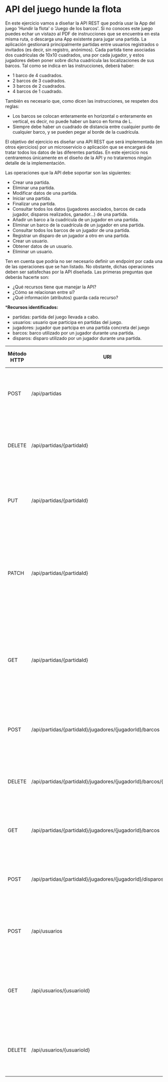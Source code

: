 # API del juego hunde la flota

En este ejercicio vamos a diseñar la API REST que podría usar la App del juego 'Hundir la flota' o 'Juego de los barcos'.
Si no conoces este juego puedes echar un vistazo al PDF de instrucciones que se encuentra en esta misma ruta, o descarga una App existente para jugar una partida. La aplicación gestionará principalmente partidas entre usuarios registrados o invitados (es decir, sin registro, anónimos). Cada partida tiene asociadas dos cuadrículas de 10x10 cuadrados, una por cada jugador, y estos jugadores deben poner sobre dicha cuadrícula las localizaciones de sus barcos. Tal como se indica en las instrucciones, deberá haber:
- 1 barco de 4 cuadrados.
- 2 barcos de 3 cuadrados.
- 3 barcos de 2 cuadrados.
- 4 barcos de 1 cuadrado.

También es necesario que, como dicen las instrucciones, se respeten dos reglas:
- Los barcos se colocan enteramente en horizontal o enteramente en vertical, es decir, no puede haber un barco en forma de L.
- Siempre debe haber un cuadrado de distancia entre cualquier punto de cualquier barco, y se pueden pegar al borde de la cuadrícula.

El objetivo del ejercicio es diseñar una API REST que será implementada (en otros ejercicios) por un microservicio o aplicación que se encargará de tratar todos los datos de las diferentes partidas. En este ejercicio nos centraremos únicamente en el diseño de la API y no trataremos ningún detalle de la implementación.

Las operaciones que la API debe soportar son las siguientes:
- Crear una partida.
- Eliminar una partida.
- Modificar datos de una partida.
- Iniciar una partida.
- Finalizar una partida.
- Consultar todos los datos (jugadores asociados, barcos de cada jugador, disparos realizados, ganador...) de una partida.
- Añadir un barco a la cuadrícula de un jugador en una partida.
- Eliminar un barco de la cuadrícula de un jugador en una partida.
- Consultar todos los barcos de un jugador de una partida.
- Registrar un disparo de un jugador a otro en una partida.
- Crear un usuario.
- Obtener datos de un usuario.
- Eliminar un usuario.

Ten en cuenta que podría no ser necesario definir un endpoint por cada una de las operaciones que se han listado. No obstante, dichas operaciones deben ser satisfechas por la API diseñada. Las primeras preguntas que deberás hacerte son:
- ¿Qué recursos tiene que manejar la API?
- ¿Cómo se relacionan entre sí?
- ¿Qué información (atributos) guarda cada recurso?

***Recursos identificados:**
- partidas: partida del juego llevada a cabo.
- usuarios: usuario que participa en partidas del juego.
- jugadores: jugador que partcipa en una partida concreta del juego
- barcos: barco utilizado por un jugador durante una partida.
- disparos: disparo utilizado por un jugador durante una partida.

| Método HTTP | URI                                                              | Query Params | Cuerpo de la Petición                                                                                                   | Cuerpo de la Respuesta                                                                                                                                                                                                                                                                                                 | Códigos de Respuesta                                                       |
|-------------|------------------------------------------------------------------|--------------|-------------------------------------------------------------------------------------------------------------------------|------------------------------------------------------------------------------------------------------------------------------------------------------------------------------------------------------------------------------------------------------------------------------------------------------------------------|----------------------------------------------------------------------------|
| POST        | /api/partidas                                                    | N/A          | `{"jugadores": [{ "jugadorId": 1, "usuarioId": 1 }, { "jugadorId": 2, "usuarioId": 2 }], "estado": "jugando", "ganador": {}}` | `{"partidaId": 1, "jugadores": [{ "jugadorId": 1, "usuarioId": 1 }, { "jugadorId": 2, "usuarioId": 2 }], "estado": "jugando", "ganador": {}}`                                                                                                                                                                                   | 201 Created<br/>400 Bad Request<br/>500 Internal Server Error              |
| DELETE      | /api/partidas/{partidaId}                                        | N/A          | N/A                                                                                                                     | `{"mensaje": "partida eliminada"}`                                                                                                                                                                                                                                                                                          | 204 No content<br/>404 Not found<br/>500 Internal Server Error             |
| PUT         | /api/partidas/{partidaId}                                        | N/A          | `{"jugadores": [{ "jugadorId": 1, "usuarioId": 1 }, { "jugadorId": 2, "usuarioId": 2 }], "estado": "jugando", "ganador": {}}` | `{"partidaId": 1, "jugadores": [{ "jugadorId": 1, "usuarioId": 1 }, { "jugadorId": 2, "usuarioId": 2 }], "estado": "jugando", "ganador": {}}`                                                                                                                                                                                   | 200 OK<br/>400 Bad Request<br/>404 Not Found<br/>500 Internal Server Error |
| PATCH       | /api/partidas/{partidaId}                                        | N/A          | `{"estado": "finalizado",  "ganador": {"jugadorId": 2}}`                                                                    | `{"partidaId": 1, "jugadores: [{ "usuarioId": 3, "barcos": [], "disparos": [{"barcoId": 1, "coordenadas": [B,9]},...] }, { "usuarioId": 4, "barcos": [{"barcoId": 1, "coordenadas": {"cuadriculaInicial": [C,5], "cuadriculaFinal": [C,6]}}], "disparos": [{"barcoId": 1, "coordenadas": [C,10]},...] }, "estado": "finalizado", "ganador": {"jugadorId": 2}}` | 200 OK<br/>400 Bad Request<br/>404 Not Found<br/>500 Internal Server Error |
| GET         | /api/partidas/{partidaId}                                        | N/A          | N/A                                                                                                                     | `{"partidaId": 1, "jugadores: [{ "usuarioId": 3, "barcos": [], "disparos": [{"barcoId": 1, "coordenadas": [B,9]},...] }, { "usuarioId": 4, "barcos": [{"barcoId": 1, "coordenadas": {"cuadriculaInicial": [C,5], "cuadriculaFinal": [C,6]}}], "disparos": [{"barcoId": 1, "coordenadas": [C,10]},...] }, "estado": "finalizado", "ganador": {"jugadorId": 2}}` | 200 OK<br/>404 Not found<br/>500 Internal Server Error                     |
| POST        | /api/partidas/{partidaId}/jugadores/{jugadorId}/barcos           | N/A          | `{"coordenadas": {"cuadriculaInicial": [C,5], "cuadriculaFinal": [C,6]}}`                                                             | `{"barcoId": 1, "jugadorId": 1, "coordenadas": {"cuadriculaInicial": [C,5], "cuadriculaFinal": [C,6]}}`                                                                                                                                                                                                                                | 201 Created<br/>400 Bad Request<br/>500 Internal Server Error              |
| DELETE      | /api/partidas/{partidaId}/jugadores/{jugadorId}/barcos/{barcoId} | N/A          | N/A                                                                                                                     | `{"mensaje": "barco eliminado"}`                                                                                                                                                                                                                                                                                          | 204 No content<br/>404 Not found<br/>500 Internal Server Error             |
| GET         | /api/partidas/{partidaId}/jugadores/{jugadorId}/barcos           | N/A          | N/A                                                                                                                     | `{"barcos": [{"barcoId": 1, "coordenadas": {"cuadriculaInicial": [C,5], "cuadriculaFinal": [C,6]}}]}`                                                                                                                                                                                                                                  | 200 OK<br/>404 Not found<br/>500 Internal Server Error                     |
| POST        | /api/partidas/{partidaId}/jugadores/{jugadorId}/disparos         | N/A          | `{"coordenadas": [B,9]}`                                                                                                | `{"barcoId": 1, "coordenadas": [B,9]}`                                                                                                                                                                                                                                                                                  | 201 Created<br/>400 Bad Request<br/>500 Internal Server Error              |
| POST        | /api/usuarios                                                    | N/A          | `{"nombre": "Juan", "correo": "juan.jaramillo@yaoo.com"}`                                                          | `{"usuarioId": 4, "nombre": "Juan", "correo": "juan.jaramillo@yaoo.com"}`                                                                                                                                                                                                                                            | 201 Created<br/>400 Bad Request<br/>500 Internal Server Error              |
| GET         | /api/usuarios/{usuarioId}                                        | N/A          | N/A                                                                                                                     | `{"usuarioId": 4, "nombre": "Juan", "correo": "juan.jaramillo@yaoo.com", partida: [{"partidaId": 1, "barcos": [{"barcoId": 1, "coordenadas": {"cuadriculaInicial": [C,5], "cuadriculaFinal": [C,6]}}], "disparos": [{"barcoId": 1, "coordenadas": [C,10]},...], resultado: "ganador"}]}`                                                             | 200 OK<br/>404 Not found<br/>500 Internal Server Error                     | 
| DELETE      | /api/usuarios/{usuarioId}                                        | N/A          | N/A                                                                                                                     | `{"mensaje": "usuario eliminado"}`                                                                                                                                                                                                                                                                                          | 204 No content<br/>404 Not found<br/>500 Internal Server Error             |